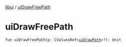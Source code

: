 [libui](index.md) / [uiDrawFreePath](./ui-draw-free-path.md)

# uiDrawFreePath

`fun uiDrawFreePath(p: CValuesRef<`[`uiDrawPath`](ui-draw-path.md)`>?): Unit`